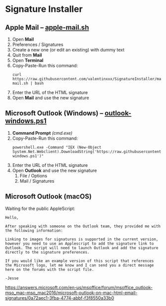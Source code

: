 # Signature Installer

## Apple Mail – [apple-mail.sh](apple-mail.sh)
1. Open **Mail**
2. Preferences / Signatures
3. Create a new one (or edit an existing) with dummy text
4. Quit from **Mail**
5. Open **Terminal**
6. Copy-Paste-Run this command:
	```
	curl https://raw.githubusercontent.com/valentinxxx/SignatureInstaller/master/apple-mail.sh | bash
	```
7. Enter the URL of the HTML signature
8. Open **Mail** and use the new signature

## Microsoft Outlook (Windows) – [outlook-windows.ps1](outlook-windows.ps1)
1. **Command Prompt** *(cmd.exe)*
2. Copy-Paste-Run this command:
	```
	powershell.exe -Command "IEX (New-Object System.Net.Webclient).DownloadString('https://raw.githubusercontent.com/valentinxxx/SignatureInstaller/master/outlook-windows.ps1')"
	```
3. Enter the URL of the HTML signature
4. Open **Outlook** and use the new signature
	1. File / Options
	2. Mail / Signatures

## Microsoft Outlook (macOS)
Waiting for the public AppleScript:
```
Hello,

After speaking with someone on the Outlook team, they provided me with the following information:

Linking to images for signatures is supported in the current version, however you need to use an Applescript to add the signature link to Outlook. The script will need to launch Outlook and add the signature directly to the signature preferences.

If you would like an example version of this script that references the Microsoft logo, let me know and I can send you a direct message here on the forums with the script file.

-Jesse
```
https://answers.microsoft.com/en-us/msoffice/forum/msoffice_outlook-mso_mac-mso_mac2016/microsoft-outlook-on-mac-html-email-signatures/0a72aec1-3fba-4774-abbf-f3f8550a33b0
